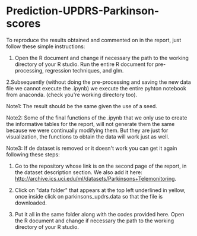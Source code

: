 # Prediction-UPDRS-Parkinson-scores
To reproduce the results obtained and commented on in the report, just follow these simple instructions:

1. Open the R document and change if necessary the path to the working directory of your R studio. Run the entire R document for pre-processing, regression techniques, and glm. 

2.Subsequently (without doing the pre-processing and saving the new data file we cannot execute the .ipynb) we execute the entire pyhton notebook from anaconda. (check you're working directory too).


Note1: The result should be the same given the use of a seed.

Note2: Some of the final functions of the .ipynb that we only use to create the informative tables for the report, will not generate them the same because we were continually modifying them. But they are just for visualization, the functions to obtain the data will work just as well.


Note3: If de dataset is removed or it doesn't work you can get it again following these steps:

1. Go to the repository whose link is on the second page of the report, in the dataset description section. We also add it here: http://archive.ics.uci.edu/ml/datasets/Parkinsons+Telemonitoring.

2. Click on "data folder" that appears at the top left underlined in yellow, once inside click on parkinsons_updrs.data so that the file is downloaded.

3. Put it all in the same folder along with the codes provided here. Open the R document and change if necessary the path to the working directory of your R studio.
